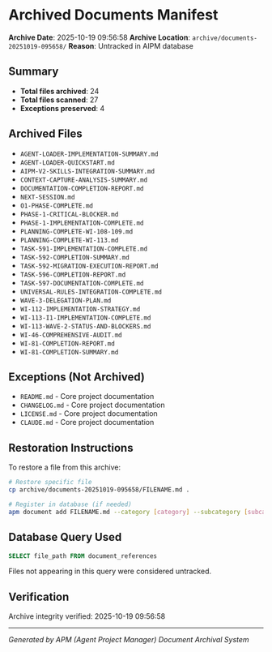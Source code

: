 # Archived Documents Manifest

**Archive Date**: 2025-10-19 09:56:58
**Archive Location**: `archive/documents-20251019-095658/`
**Reason**: Untracked in AIPM database

## Summary

- **Total files archived**: 24
- **Total files scanned**:       27
- **Exceptions preserved**: 4

## Archived Files

- `AGENT-LOADER-IMPLEMENTATION-SUMMARY.md`
- `AGENT-LOADER-QUICKSTART.md`
- `AIPM-V2-SKILLS-INTEGRATION-SUMMARY.md`
- `CONTEXT-CAPTURE-ANALYSIS-SUMMARY.md`
- `DOCUMENTATION-COMPLETION-REPORT.md`
- `NEXT-SESSION.md`
- `O1-PHASE-COMPLETE.md`
- `PHASE-1-CRITICAL-BLOCKER.md`
- `PHASE-1-IMPLEMENTATION-COMPLETE.md`
- `PLANNING-COMPLETE-WI-108-109.md`
- `PLANNING-COMPLETE-WI-113.md`
- `TASK-591-IMPLEMENTATION-COMPLETE.md`
- `TASK-592-COMPLETION-SUMMARY.md`
- `TASK-592-MIGRATION-EXECUTION-REPORT.md`
- `TASK-596-COMPLETION-REPORT.md`
- `TASK-597-DOCUMENTATION-COMPLETE.md`
- `UNIVERSAL-RULES-INTEGRATION-COMPLETE.md`
- `WAVE-3-DELEGATION-PLAN.md`
- `WI-112-IMPLEMENTATION-STRATEGY.md`
- `WI-113-I1-IMPLEMENTATION-COMPLETE.md`
- `WI-113-WAVE-2-STATUS-AND-BLOCKERS.md`
- `WI-46-COMPREHENSIVE-AUDIT.md`
- `WI-81-COMPLETION-REPORT.md`
- `WI-81-COMPLETION-SUMMARY.md`

## Exceptions (Not Archived)

- `README.md` - Core project documentation
- `CHANGELOG.md` - Core project documentation
- `LICENSE.md` - Core project documentation
- `CLAUDE.md` - Core project documentation

## Restoration Instructions

To restore a file from this archive:

```bash
# Restore specific file
cp archive/documents-20251019-095658/FILENAME.md .

# Register in database (if needed)
apm document add FILENAME.md --category [category] --subcategory [subcategory]
```

## Database Query Used

```sql
SELECT file_path FROM document_references
```

Files not appearing in this query were considered untracked.

## Verification

Archive integrity verified: 2025-10-19 09:56:58

---

*Generated by APM (Agent Project Manager) Document Archival System*
